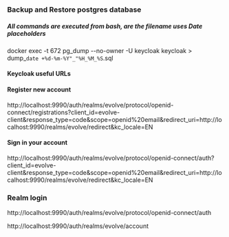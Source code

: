

### Backup and Restore postgres database

##### All commands are executed from bash, are the filename uses Date placeholders
docker exec -t 672 pg_dump --no-owner -U keycloak keycloak > dump_`date +%d-%m-%Y"_"%H_%M_%S`.sql



#### Keycloak useful URLs

#### Register new account

http://localhost:9990/auth/realms/evolve/protocol/openid-connect/registrations?client_id=evolve-client&response_type=code&scope=openid%20email&redirect_uri=http://localhost:9990/realms/evolve/redirect&kc_locale=EN

#### Sign in your account

http://localhost:9990/auth/realms/evolve/protocol/openid-connect/auth?client_id=evolve-client&response_type=code&scope=openid%20email&redirect_uri=http://localhost:9990/realms/evolve/redirect&kc_locale=EN

### Realm login
http://localhost:9990/auth/realms/evolve/protocol/openid-connect/auth

http://localhost:9990/auth/realms/evolve/account